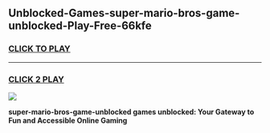 
## Unblocked-Games-super-mario-bros-game-unblocked-Play-Free-66kfe
<h3>
<a href="https://premium76.site?title=super-mario-bros-game-unblocked&ref=23A">CLICK TO PLAY</a></h3>
<hr>

<h3>
<a href="https://premium76.site?title=super-mario-bros-game-unblocked&ref=23A">CLICK 2 PLAY</a>
  
</h3>

<a href="https://premium76.site?title=super-mario-bros-game-unblocked&ref=23A"><img src="https://clearcache.store/games.png"></a>


**super-mario-bros-game-unblocked games unblocked: Your Gateway to Fun and Accessible Online Gaming**
